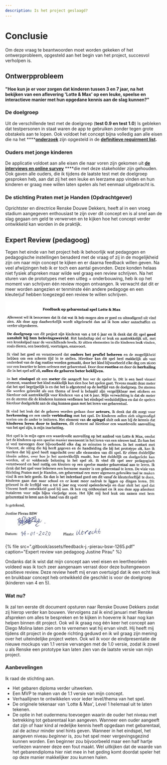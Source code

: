 ```yaml
---
description: Is het project geslaagd?
---
```


# Conclusie

Om deze vraag te beantwoorden moet worden gekeken of  het ontwerpprobleem, opgesteld aan het begin van het project, succesvol verholpen is. 

## Ontwerpprobleem 

#### "Hoe kun je er voor zorgen dat kinderen tussen 3 en 7 jaar, na het bekijken van een aflevering 'Lotte & Max' op een leuke, speelse en interactieve manier met hun opgedane kennis aan de slag kunnen?"

### De doelgroep

Uit de verschillende test met de doelgroep \(**test 0.9 en test 1.0**\) Is gebleken dat testpersonen in staat waren de app te gebruiken zonder tegen grote obstakels aan te lopen. Ook voldoet het concept bijna volledig aan alle eisen die na het ****[**onderzoek**](https://app.gitbook.com/@lotte-and-max-app/s/lotte-en-max/v/master/untitled-1) zijn opgesteld in de [**definitieve requirment list**](https://app.gitbook.com/@lotte-and-max-app/s/lotte-en-max/v/master/untitled-1/unf-conclusies)**.**  


### **Ouders met jonge kinderen**

De applicatie voldoet aan alle eisen die naar voren zijn gekomen uit [**de interviews en online survey**](https://app.gitbook.com/@lotte-and-max-app/s/lotte-en-max/v/master/untitled-1/eisen-van-ouders) ****die met deze stakeholder zijn gehouden. Ook gaven alle ouders, die ik tijdens de laatste test met de doelgroep gesproken heb, aan dat zij het een leuke en leerzame app vinden en hun kinderen er graag mee willen laten spelen als het eenmaal uitgebracht is.  


### De stichting Praten met je Handen \(Opdrachtgever\)

Oprichtster en directrice Renske Douwe Dekkers, heeft al in een vroeg stadium aangegeven enthousiast te zijn over dit concept en is al snel aan de slag gegaan om geld te verwerven en te kijken hoe het concept verder ontwikkeld kan worden in de praktijk.  


## Expert Review \(pedagoog\)

Tegen het einde van het project heb ik behoorlijk wat pedagogen en pedagogische instellingen benaderd met de vraag of zij in de mogelijkheid zijn om naar mijn concept te kijken en er daarna feedback willen geven. Na veel afwijzingen heb ik er toch een aantal gevonden. Deze konden helaas niet fysiek afspreken maar wilde wel graag een review schrijven. Na het sturen van de prototypes met een uitleg + onderbouwing, heb ik op het moment van schrijven één review mogen ontvangen. Ik verwacht dat dit er meer worden aangezien er tenminste één andere pedagoge en een kleuterjuf hebben toegezegd een review te willen schrijven.

![](.gitbook/assets/screenshot-review-justine-pierau-2.jpg)

{% file src=".gitbook/assets/feedback-j.-pierau-bsw-1265.pdf" caption="Expert review van pedagoog Justine Pirau" %}

Ondanks dat ik wist dat mijn concept aan veel eisen en leertheorieën voldeed was ik toch zeer aangenaam verrast door deze buitengewoon positieve review. Deze review heeft mij ervan overtuigd dat ik een echt leuk en bruikbaar concept heb ontwikkeld die geschikt is voor de doelgroep \(kinderen van 4 en 5\).  


### **Wat nu?**

Ik zal ten eerste dit document opsturen naar Renske Douwe Dekkers zodat zij hierop verder kan bouwen. Vervolgens zal ik eind januari met Renske afspreken om alles te bespreken en te kijken in hoeverre ik haar nog kan helpen binnen dit project. Ook wil ik graag nog één keer het concept aan Diego Molina laten zien om te vernemen wat hij ervan vindt. Hij heeft mij tijdens dit project in de goede richting geduwd en ik wil graag zijn mening over het uiteindelijke project weten. Ook wil ik voor de eindpresentatie de nieuwe mockups van 1.1 versie vervangen met de 1.0 versie, zodat ik zowel u als Renske een prototype kan laten zien van de laatste versie van mijn project.

### Aanbevelingen

Ik raad de stichting aan.

* Het gebaren diploma verder uitwerken. 
* Een MVP te maken van de 1.1 versie van mijn concept. 
* Verhaallijnen te ontwikkelen voor ieder level/thema van het spel. 
* De originele tekenaar van 'Lotte & Max', Level 1 helemaal uit te laten tekenen. 
* De optie in het oudermenu toevoegen waarin de ouder het niveau met betrekking tot gebarentaal kan aangeven. Wanneer een ouder aangeeft dat zijn of haar kind al redelijke kennis heeft opgedaan met gebarentaal, zal de acteur minder snel hints geven. Wanneer in het eindspel, het aangeven niveau _beginner_ is, zou het spel meer vergevingsgezind kunnen worden. Een beginner zou bijvoorbeeld maar een half hartje verliezen wanneer deze een fout maakt. Wel uitkijken dat de waarde van het gebarendiploma hier niet mee in het geding komt doordat speler het op deze manier makkelijker zou kunnen halen.



